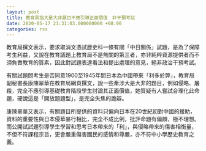 ```yaml
---
layout: post
title: 教育局指大是大非題目不應引導正面價值　非干預考試
date: 2020-05-17 21:31:03.000000000 +08:00
categories: rss
---
```


教育局撰文表示，要求取消文憑試歷史科一條有關「中日關係」試題，是為了保障考生利益，又說在教育議題上教育局不是無關的第三者，亦非純粹資源提供者而不須負責教育的質素，因此對試題表達看法和提出處理的意見，絕非政治干預考試。

有關試題問考生是否同意1900至1945年間日本為中國帶來「利多於弊」，教育局副秘書長康陳翠華在教育局網頁撰文，說一些牽涉大是大非的題目，例如侵略、屠殺，完全不應引導基礎教育階段學生討論其正面價值，她質疑有人嘗試合理化此命題，硬說這是「開放題題型」，是完全失焦的詭辯。

康陳翠華又表示，有關題目所提供的資料只偏向日本在20世紀初對中國的援助，資料的重要性與日本侵華暴行相比，完全不成比例，批評命題有偏頗，極不理想。而公開試試題引導學生學習和思考日本帶來的「利」，與侵略帶來的傷害相衡量，不但不符課程宗旨，更會嚴重傷害國民的感情和尊嚴，亦不符中小學歷史教育之義。
